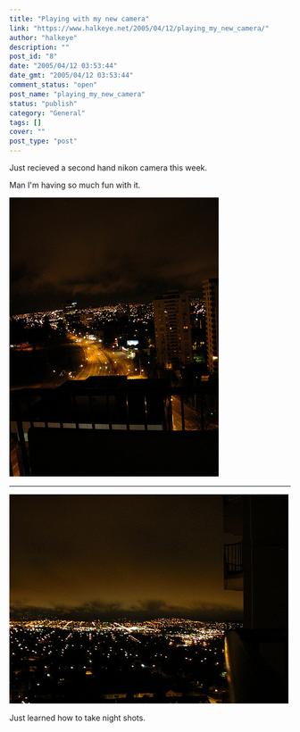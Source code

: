 ```yaml
---
title: "Playing with my new camera"
link: "https://www.halkeye.net/2005/04/12/playing_my_new_camera/"
author: "halkeye"
description: ""
post_id: "8"
date: "2005/04/12 03:53:44"
date_gmt: "2005/04/12 03:53:44"
comment_status: "open"
post_name: "playing_my_new_camera"
status: "publish"
category: "General"
tags: []
cover: ""
post_type: "post"
---
```


Just recieved a second hand nikon camera this week.  

Man I'm having so much fun with it.

![](4200444579_6a8a271ae1.jpg)  

---  

![](4201198294_64272acbca.jpg)

Just learned how to take night shots.

